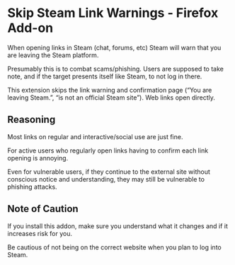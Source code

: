 # Skip Steam Link Warnings - Firefox Add-on

When opening links in Steam (chat, forums, etc) Steam will warn that you are leaving the Steam platform.

Presumably this is to combat scams/phishing. Users are supposed to take note, and if the target presents itself like Steam, to not log in there.

This extension skips the link warning and confirmation page (“You are leaving Steam.”, “is not an official Steam site”). Web links open directly.

## Reasoning

Most links on regular and interactive/social use are just fine.

For active users who regularly open links having to confirm each link opening is annoying.

Even for vulnerable users, if they continue to the external site without conscious notice and understanding,
they may still be vulnerable to phishing attacks.

## Note of Caution

If you install this addon, make sure you understand what it changes and if it increases risk for you.

Be cautious of not being on the correct website when you plan to log into Steam.
